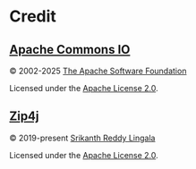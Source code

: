 # Credit

## [Apache Commons IO][commons-io]

&copy; 2002-2025 [The Apache Software Foundation][apache]

Licensed under the [Apache License 2.0][commons-io-license].

## [Zip4j][zip4j]

&copy; 2019-present [Srikanth Reddy Lingala][srikanth-reddy-lingala]

Licensed under the [Apache License 2.0][zip4j-license].

<!-- Link aliases -->

[commons-io]: https://commons.apache.org/proper/commons-io/
[apache]: https://www.apache.org/
[commons-io-license]: https://github.com/apache/commons-io/blob/c832eb20796b25d8ee2437a8663616b1112cd7bd/LICENSE.txt

[zip4j]: https://github.com/srikanth-lingala/zip4j
[srikanth-reddy-lingala]: https://github.com/srikanth-lingala
[zip4j-license]: https://github.com/srikanth-lingala/zip4j/blob/c4c993cb143db99832eadd03699bd8228a9793b8/LICENSE
